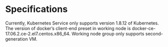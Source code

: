 
# Specifications

Currently, Kubernetes Service only supports version 1.8.12 of Kubernetes. The version of docker’s client-end preset in working node is docker-ce-17.06.2.ce-2.el7.centos.x86_64. Working node group only supports second-generation VM.
